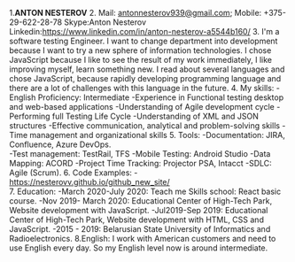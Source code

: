 1.**ANTON NESTEROV**
2. Mail: antonnesterov939@gmail.com; Mobile: +375-29-622-28-78 Skype:Anton Nesterov Linkedin:https://www.linkedin.com/in/anton-nesterov-a5544b160/
3. I'm a software testing Engineer. I want to change department into development because I want to try a new sphere of information technologies. I chose JavaScript because I like to see the result of my work immediately, I like improving myself, learn 
something new. I read about several languages and chose JavaScript, because rapidly developing programming language and there are a lot of challenges with this language in the future. 
4. My skills:
	-English Proficiency: Intermediate 
	-Experience in Functional testing desktop and web-based applications
	-Understanding of Agile development cycle
	-Performing full Testing Life Cycle
	-Understanding of XML and JSON structures
	-Effective communication, analytical and problem-solving skills
	-Time management and organizational skills
  5. Tools:
	-Documentation: JIRA, Confluence, Azure DevOps.                                      
	-Test management: TestRail, TFS 
	-Mobile Testing: Android Studio
	-Data Mapping: ACORD
	-Project Time Tracking: Projector PSA, Intacct
	-SDLC:  Agile (Scrum).
6. Code Examples: 
	-https://nesterovv.github.io/github_new_site/  
7. Education:
	-March 2020-July 2020: Teach me Skills school: React basic course.
	-Nov 2019- March 2020: Educational Center of High-Tech Park, Website development with JavaScript.
	-Jul2019-Sep 2019: Educational Center of High-Tech Park, Website development with HTML, CSS and JavaScript.
	-2015 - 2019: 	Belarusian State University of Informatics and Radioelectronics.
8.English: I work with American customers and need to use English every day. So my English level now is around intermediate.